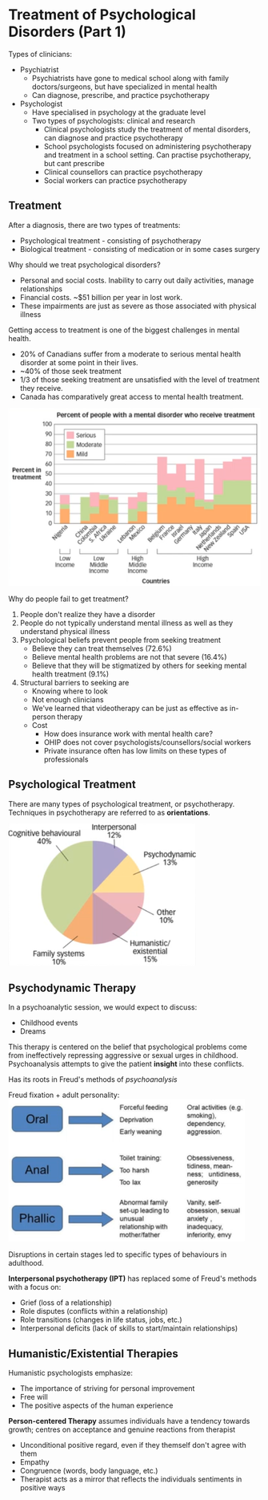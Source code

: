 # Treatment of Psychological Disorders (Part 1)

Types of clinicians:
* Psychiatrist
	* Psychiatrists have gone to medical school along with family
		doctors/surgeons, but have specialized in mental health
	* Can diagnose, prescribe, and practice psychotherapy
* Psychologist
	* Have specialised in psychology at the graduate level
	* Two types of psychologists: clinical and research
		* Clinical psychologists study the treatment of mental disorders, can
			diagnose and practice psychotherapy
		* School psychologists focused on administering psychotherapy and treatment
			in a school setting. Can practise psychotherapy, but cant prescribe
		* Clinical counsellors can practice psychotherapy
		* Social workers can practice psychotherapy

## Treatment
After a diagnosis, there are two types of treatments:
* Psychological treatment - consisting of psychotherapy
* Biological treatment - consisting of medication or in some cases surgery

Why should we treat psychological disorders?
* Personal and social costs. Inability to carry out daily activities, manage
	relationships
* Financial costs. ~$51 billion per year in lost work.
* These impairments are just as severe as those associated with physical
	illness

Getting access to treatment is one of the biggest challenges in mental health.
* 20% of Canadians suffer from a moderate to serious mental health disorder at
	some point in their lives.
* ~40% of those seek treatment
* 1/3 of those seeking treatment are unsatisfied with the level of treatment
	they receive.
* Canada has comparatively great access to mental health treatment.

![mental-health-treatment](./pictures/mental-health-treatment.png)

Why do people fail to get treatment?
1. People don't realize they have a disorder
2. People do not typically understand mental illness as well as they understand
	 physical illness
3. Psychological beliefs prevent people from seeking treatment
	* Believe they can treat themselves (72.6%)
	* Believe mental health problems are not that severe (16.4%)
	* Believe that they will be stigmatized by others for seeking mental health
		treatment (9.1%)
4. Structural barriers to seeking are
	* Knowing where to look
	* Not enough clinicians
	* We've learned that videotherapy can be just as effective as in-person
		therapy
	* Cost
		* How does insurance work with mental health care?
		* OHIP does not cover psychologists/counsellors/social workers
		* Private insurance often has low limits on these types of professionals

## Psychological Treatment
There are many types of psychological treatment, or psychotherapy. Techniques
in psychotherapy are referred to as **orientations**.

![psych-treatment](./pictures/psych-treatment.png)

## Psychodynamic Therapy
In a psychoanalytic session, we would expect to discuss:
* Childhood events
* Dreams

This therapy is centered on the belief that psychological problems come from
ineffectively repressing aggressive or sexual urges in childhood.
Psychoanalysis attempts to give the patient **insight** into these conflicts.

Has its roots in Freud's methods of *psychoanalysis*

Freud fixation + adult personality:
![fixation](./pictures/fixation.png)

Disruptions in certain stages led to specific types of behaviours in adulthood.

**Interpersonal psychotherapy (IPT)** has replaced some of Freud's methods with
a focus on:
* Grief (loss of a relationship)
* Role disputes (conflicts within a relationship)
* Role transitions (changes in life status, jobs, etc.)
* Interpersonal deficits (lack of skills to start/maintain relationships)

## Humanistic/Existential Therapies
Humanistic psychologists emphasize:
* The importance of striving for personal improvement
* Free will
* The positive aspects of the human experience

**Person-centered Therapy** assumes individuals have a tendency towards growth;
centres on acceptance and genuine reactions from therapist
* Unconditional positive regard, even if they themself don't agree with them
* Empathy
* Congruence (words, body language, etc.)
* Therapist acts as a mirror that reflects the individuals sentiments in
	positive ways
